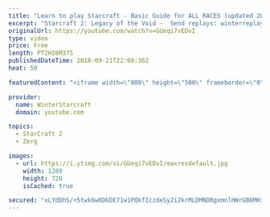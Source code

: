 ```yaml
---
title: "Learn to play Starcraft - Basic Guide for ALL RACES (updated 2017) #2"
excerpt: "Starcraft 2: Legacy of the Void -  Send replays: winterreplays@gmail.com ( -- Watch live at https://www.twitch.tv/wintergaming"
originalUrl: https://youtube.com/watch?v=GUeqi7vEDvI
type: video
price: Free
length: PT2H28M37S
publishedDateTime: 2018-09-21T22:08:36Z
heat: 50

featuredContent: "<iframe width=\"800\" height=\"500\" frameborder=\"0\" src=\"https://www.youtube.com/embed/GUeqi7vEDvI\" allow=\"accelerometer; autoplay; encrypted-media; gyroscope; picture-in-picture\" allowfullscreen></iframe>"

provider:
  name: WinterStarcraft
  domain: youtube.com

topics:
  - StarCraft 2
  - Zerg

images:
  - url: https://i.ytimg.com/vi/GUeqi7vEDvI/maxresdefault.jpg
    width: 1280
    height: 720
    isCached: true

secured: "xLYdDhS/+5twk6w0DkDE71w1PQkfIczdeSy2i2krMLDMNDRgxmnlHWrGB6MHixYIPQuQk0d62tLOwVtV6YAxmOYWJo41Dv8+09H7JvAfRKgcvG9Y4xStf2TmIgL76KAnDTCOCtUQEDZNG8UVVJ5rL/W/0YO/W/U6cQT6OodEvavwW7zT8OKQ3tJmIN8KgBBriKbRW2gCez3vOWu5zfmt3F6ZS9z84lPQsrDKJrwSCnpxCAOEr+CiBxipBCRUh0I1FEGq12X/RVod6fQJ0bCmZ68vGvtjJq7yYdKGwgrEZfj7H8vxP7RbjDKmXorYVy1NJhZOoSs9c6bAioYspnhQjFccmKmlO4BypLVqmhUZAV+0OJl4+h2dWiG3lyWcu5TeID6quh65D8kP2vmY4dQ+5oqxVJYCPoangdCq1emFXjU=;XcJR7le8O40upavTFrTd7A=="
---
```


